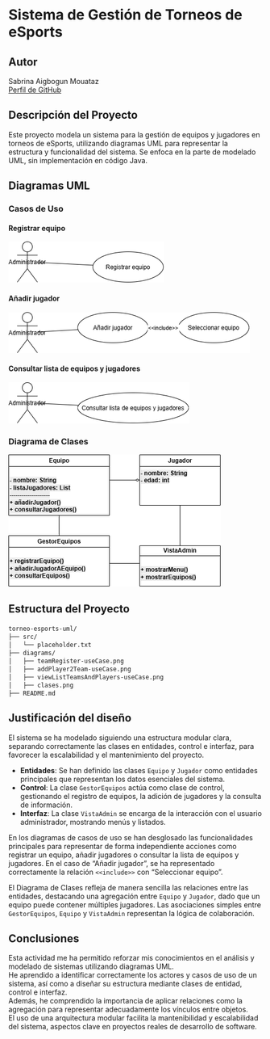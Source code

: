 # Sistema de Gestión de Torneos de eSports

## Autor
Sabrina Aigbogun Mouataz  
[Perfil de GitHub](https://github.com/sabrinaunir)

## Descripción del Proyecto

Este proyecto modela un sistema para la gestión de equipos y jugadores en torneos de eSports, utilizando diagramas UML para representar la estructura y funcionalidad del sistema. Se enfoca en la parte de modelado UML, sin implementación en código Java.

## Diagramas UML

### Casos de Uso

#### Registrar equipo
![Registrar equipo](diagrams/teamRegister-useCase.png)

#### Añadir jugador
![Añadir jugador](diagrams/addPlayer2Team-useCase.png)

#### Consultar lista de equipos y jugadores
![Consultar lista](diagrams/viewListTeamsAndPlayers-useCase.png)

### Diagrama de Clases
![Diagrama de clases](diagrams/clases.png)

## Estructura del Proyecto

```
torneo-esports-uml/
├── src/
│   └── placeholder.txt
├── diagrams/
│   ├── teamRegister-useCase.png
│   ├── addPlayer2Team-useCase.png
│   ├── viewListTeamsAndPlayers-useCase.png
│   ├── clases.png
├── README.md
```

## Justificación del diseño

El sistema se ha modelado siguiendo una estructura modular clara, separando correctamente las clases en entidades, control e interfaz, para favorecer la escalabilidad y el mantenimiento del proyecto.

- **Entidades**: Se han definido las clases `Equipo` y `Jugador` como entidades principales que representan los datos esenciales del sistema.
- **Control**: La clase `GestorEquipos` actúa como clase de control, gestionando el registro de equipos, la adición de jugadores y la consulta de información.
- **Interfaz**: La clase `VistaAdmin` se encarga de la interacción con el usuario administrador, mostrando menús y listados.

En los diagramas de casos de uso se han desglosado las funcionalidades principales para representar de forma independiente acciones como registrar un equipo, añadir jugadores o consultar la lista de equipos y jugadores. En el caso de “Añadir jugador”, se ha representado correctamente la relación `<<include>>` con “Seleccionar equipo”.

El Diagrama de Clases refleja de manera sencilla las relaciones entre las entidades, destacando una agregación entre `Equipo` y `Jugador`, dado que un equipo puede contener múltiples jugadores. Las asociaciones simples entre `GestorEquipos`, `Equipo` y `VistaAdmin` representan la lógica de colaboración.

## Conclusiones

Esta actividad me ha permitido reforzar mis conocimientos en el análisis y modelado de sistemas utilizando diagramas UML.  
He aprendido a identificar correctamente los actores y casos de uso de un sistema, así como a diseñar su estructura mediante clases de entidad, control e interfaz.  
Además, he comprendido la importancia de aplicar relaciones como la agregación para representar adecuadamente los vínculos entre objetos.  
El uso de una arquitectura modular facilita la mantenibilidad y escalabilidad del sistema, aspectos clave en proyectos reales de desarrollo de software.
